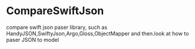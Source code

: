 # CompareSwiftJson

compare swift json paser library, such as HandyJSON,SwiftyJson,Argo,Gloss,ObjectMapper and then.look at how to paser JSON to model 





